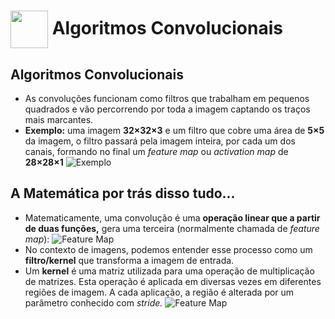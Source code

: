 <h1>
     <img align="center" width="60px" src="https://hermes.dio.me/courses/badge/dabc8205-4a91-473c-acbd-b310d8db3df2.png">
    <span>Algoritmos Convolucionais</span>
</h1>

## Algoritmos Convolucionais
- As convoluções funcionam como filtros que trabalham em pequenos quadrados e vão percorrendo por toda a imagem captando os traços mais marcantes.
- **Exemplo:** uma imagem **32×32×3** e um filtro que cobre uma área de **5×5** da imagem, o filtro passará pela imagem inteira, por cada um dos canais, formando no final um *feature map* ou *activation map* de **28×28×1**
![Exemplo](https://miro.medium.com/v2/resize:fit:1004/1*Oj4LnMvcbPRw2P9rf7TAgA.png)

## A Matemática por trás disso tudo...
- Matematicamente, uma convolução é uma **operação linear que a partir de duas funções,** gera uma terceira (normalmente chamada de *feature map*):
![Feature Map](https://encrypted-tbn0.gstatic.com/images?q=tbn:ANd9GcTB5BzlZCS7MtfgR8eIvDCeFEcIGPmUNiN-FVeZLOpCzoIKqYMgZ7Sc0Kg&s=10)
- No contexto de imagens, podemos entender esse processo como um **filtro/kernel** que transforma a imagem de entrada.
- Um **kernel** é uma matriz utilizada para uma operação de multiplicação de matrizes. Esta operação é aplicada em diversas vezes em diferentes regiões de imagem. A cada aplicação, a região é alterada por um parâmetro conhecido com *stride.*
![Feature Map](https://developers.google.com/static/machine-learning/practica/image-classification/images/convolution_overview.gif)

